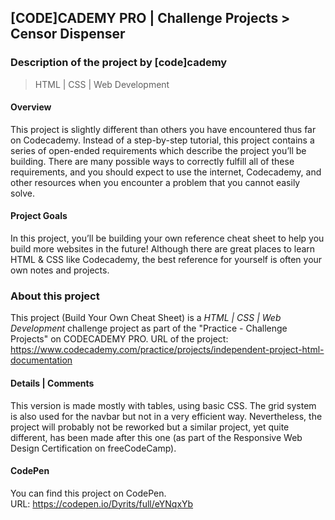 ## [CODE]CADEMY PRO | Challenge Projects >  Censor Dispenser
### Description of the project by [code]cademy
> HTML | CSS | Web Development

#### Overview
This project is slightly different than others you have encountered thus far on Codecademy. Instead of a step-by-step tutorial, this project contains a series of open-ended requirements which describe the project you’ll be building. There are many possible ways to correctly fulfill all of these requirements, and you should expect to use the internet, Codecademy, and other resources when you encounter a problem that you cannot easily solve.

#### Project Goals
In this project, you’ll be building your own reference cheat sheet to help you build more websites in the future! Although there are great places to learn HTML & CSS like Codecademy, the best reference for yourself is often your own notes and projects.  
  
### About this project
This project (Build Your Own Cheat Sheet) is a *HTML | CSS | Web Development* challenge project as part of the "Practice - Challenge Projects" on CODECADEMY PRO.
URL of the project: https://www.codecademy.com/practice/projects/independent-project-html-documentation  

#### Details | Comments
This version is made mostly with tables, using basic CSS. The grid system is also used for the navbar but not in a very efficient way. Nevertheless, the project will probably not be reworked but a similar project, yet quite different, has been made after this one (as part of the Responsive Web Design Certification on freeCodeCamp). 

#### CodePen
You can find this project on CodePen.  
URL: https://codepen.io/Dyrits/full/eYNqxYb
